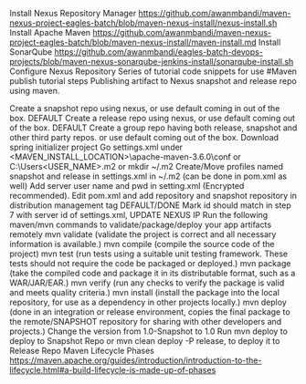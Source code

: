 Install Nexus Repository Manager
https://github.com/awanmbandi/maven-nexus-project-eagles-batch/blob/maven-nexus-install/nexus-install.sh
Install Apache Maven
https://github.com/awanmbandi/maven-nexus-project-eagles-batch/blob/maven-nexus-install/maven-install.md
Install SonarQube
https://github.com/awanmbandi/eagles-batch-devops-projects/blob/maven-nexus-sonarqube-jenkins-install/sonarqube-install.sh
Configure Nexus Repository
Series of tutorial code snippets for use #Maven publish tutorial steps Publishing artifact to Nexus snapshot and release repo using maven.

Create a snapshot repo using nexus, or use default coming in out of the box. DEFAULT
Create a release repo using nexus, or use default coming out of the box. DEFAULT
Create a group repo having both release, snapshot and other third party repos. or use default coming out of the box.
Download spring initializer project
Go settings.xml under <MAVEN_INSTALL_LOCATION>\apache-maven-3.6.0\conf or C:\Users<USER_NAME>.m2 or mkdir ~/.m2
Create/Move profiles named snapshot and release in settings.xml in ~/.m2 (can be done in pom.xml as well)
Add server user name and pwd in setting.xml (Encrypted recommended).
Edit pom.xml and add repository and snapshot repository in distribution management tag DEFAULT/DONE
Mark id should match in step 7 with server id of settings.xml, UPDATE NEXUS IP
Run the following maven/mvn commands to validate/package/deploy your app artifacts remotely
mvn validate (validate the project is correct and all necessary information is available.)
mvn compile (compile the source code of the project)
mvn test (run tests using a suitable unit testing framework. These tests should not require the code be packaged or deployed.)
mvn package (take the compiled code and package it in its distributable format, such as a WAR/JAR/EAR.)
mvn verify (run any checks to verify the package is valid and meets quality criteria.)
mvn install (install the package into the local repository, for use as a dependency in other projects locally.)
mvn deploy (done in an integration or release environment, copies the final package to the remote/SNAPSHOT repository for sharing with other developers and projects.)
Change the version from 1.0-Snapshot to 1.0
Run mvn deploy to deploy to Snapshot Repo or mvn clean deploy -P release, to deploy it to Release Repo
Maven Lifecycle Phases
https://maven.apache.org/guides/introduction/introduction-to-the-lifecycle.html#a-build-lifecycle-is-made-up-of-phases
